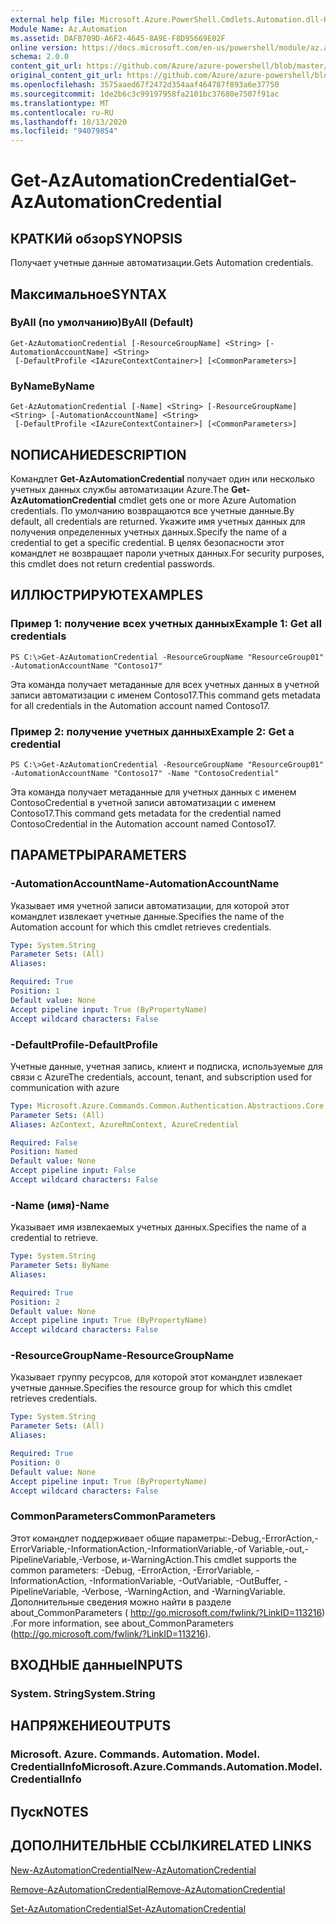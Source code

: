 ```yaml
---
external help file: Microsoft.Azure.PowerShell.Cmdlets.Automation.dll-Help.xml
Module Name: Az.Automation
ms.assetid: DAFB709D-A6F2-4645-8A9E-F8D95669E02F
online version: https://docs.microsoft.com/en-us/powershell/module/az.automation/get-azautomationcredential
schema: 2.0.0
content_git_url: https://github.com/Azure/azure-powershell/blob/master/src/Automation/Automation/help/Get-AzAutomationCredential.md
original_content_git_url: https://github.com/Azure/azure-powershell/blob/master/src/Automation/Automation/help/Get-AzAutomationCredential.md
ms.openlocfilehash: 3575aaed67f2472d354aaf464787f893a6e37750
ms.sourcegitcommit: 1de2b6c3c99197958fa2101bc37680e7507f91ac
ms.translationtype: MT
ms.contentlocale: ru-RU
ms.lasthandoff: 10/13/2020
ms.locfileid: "94079854"
---
```

# <span data-ttu-id="4164e-101">Get-AzAutomationCredential</span><span class="sxs-lookup"><span data-stu-id="4164e-101">Get-AzAutomationCredential</span></span>

## <span data-ttu-id="4164e-102">КРАТКИй обзор</span><span class="sxs-lookup"><span data-stu-id="4164e-102">SYNOPSIS</span></span>
<span data-ttu-id="4164e-103">Получает учетные данные автоматизации.</span><span class="sxs-lookup"><span data-stu-id="4164e-103">Gets Automation credentials.</span></span>

## <span data-ttu-id="4164e-104">Максимальное</span><span class="sxs-lookup"><span data-stu-id="4164e-104">SYNTAX</span></span>

### <span data-ttu-id="4164e-105">ByAll (по умолчанию)</span><span class="sxs-lookup"><span data-stu-id="4164e-105">ByAll (Default)</span></span>
```
Get-AzAutomationCredential [-ResourceGroupName] <String> [-AutomationAccountName] <String>
 [-DefaultProfile <IAzureContextContainer>] [<CommonParameters>]
```

### <span data-ttu-id="4164e-106">ByName</span><span class="sxs-lookup"><span data-stu-id="4164e-106">ByName</span></span>
```
Get-AzAutomationCredential [-Name] <String> [-ResourceGroupName] <String> [-AutomationAccountName] <String>
 [-DefaultProfile <IAzureContextContainer>] [<CommonParameters>]
```

## <span data-ttu-id="4164e-107">NОПИСАНИЕ</span><span class="sxs-lookup"><span data-stu-id="4164e-107">DESCRIPTION</span></span>
<span data-ttu-id="4164e-108">Командлет **Get-AzAutomationCredential** получает один или несколько учетных данных службы автоматизации Azure.</span><span class="sxs-lookup"><span data-stu-id="4164e-108">The **Get-AzAutomationCredential** cmdlet gets one or more Azure Automation credentials.</span></span>
<span data-ttu-id="4164e-109">По умолчанию возвращаются все учетные данные.</span><span class="sxs-lookup"><span data-stu-id="4164e-109">By default, all credentials are returned.</span></span>
<span data-ttu-id="4164e-110">Укажите имя учетных данных для получения определенных учетных данных.</span><span class="sxs-lookup"><span data-stu-id="4164e-110">Specify the name of a credential to get a specific credential.</span></span>
<span data-ttu-id="4164e-111">В целях безопасности этот командлет не возвращает пароли учетных данных.</span><span class="sxs-lookup"><span data-stu-id="4164e-111">For security purposes, this cmdlet does not return credential passwords.</span></span>

## <span data-ttu-id="4164e-112">ИЛЛЮСТРИРУЮТ</span><span class="sxs-lookup"><span data-stu-id="4164e-112">EXAMPLES</span></span>

### <span data-ttu-id="4164e-113">Пример 1: получение всех учетных данных</span><span class="sxs-lookup"><span data-stu-id="4164e-113">Example 1: Get all credentials</span></span>
```
PS C:\>Get-AzAutomationCredential -ResourceGroupName "ResourceGroup01" -AutomationAccountName "Contoso17"
```

<span data-ttu-id="4164e-114">Эта команда получает метаданные для всех учетных данных в учетной записи автоматизации с именем Contoso17.</span><span class="sxs-lookup"><span data-stu-id="4164e-114">This command gets metadata for all credentials in the Automation account named Contoso17.</span></span>

### <span data-ttu-id="4164e-115">Пример 2: получение учетных данных</span><span class="sxs-lookup"><span data-stu-id="4164e-115">Example 2: Get a credential</span></span>
```
PS C:\>Get-AzAutomationCredential -ResourceGroupName "ResourceGroup01" -AutomationAccountName "Contoso17" -Name "ContosoCredential"
```

<span data-ttu-id="4164e-116">Эта команда получает метаданные для учетных данных с именем ContosoCredential в учетной записи автоматизации с именем Contoso17.</span><span class="sxs-lookup"><span data-stu-id="4164e-116">This command gets metadata for the credential named ContosoCredential in the Automation account named Contoso17.</span></span>

## <span data-ttu-id="4164e-117">ПАРАМЕТРЫ</span><span class="sxs-lookup"><span data-stu-id="4164e-117">PARAMETERS</span></span>

### <span data-ttu-id="4164e-118">-AutomationAccountName</span><span class="sxs-lookup"><span data-stu-id="4164e-118">-AutomationAccountName</span></span>
<span data-ttu-id="4164e-119">Указывает имя учетной записи автоматизации, для которой этот командлет извлекает учетные данные.</span><span class="sxs-lookup"><span data-stu-id="4164e-119">Specifies the name of the Automation account for which this cmdlet retrieves credentials.</span></span>

```yaml
Type: System.String
Parameter Sets: (All)
Aliases:

Required: True
Position: 1
Default value: None
Accept pipeline input: True (ByPropertyName)
Accept wildcard characters: False
```

### <span data-ttu-id="4164e-120">-DefaultProfile</span><span class="sxs-lookup"><span data-stu-id="4164e-120">-DefaultProfile</span></span>
<span data-ttu-id="4164e-121">Учетные данные, учетная запись, клиент и подписка, используемые для связи с Azure</span><span class="sxs-lookup"><span data-stu-id="4164e-121">The credentials, account, tenant, and subscription used for communication with azure</span></span>

```yaml
Type: Microsoft.Azure.Commands.Common.Authentication.Abstractions.Core.IAzureContextContainer
Parameter Sets: (All)
Aliases: AzContext, AzureRmContext, AzureCredential

Required: False
Position: Named
Default value: None
Accept pipeline input: False
Accept wildcard characters: False
```

### <span data-ttu-id="4164e-122">-Name (имя)</span><span class="sxs-lookup"><span data-stu-id="4164e-122">-Name</span></span>
<span data-ttu-id="4164e-123">Указывает имя извлекаемых учетных данных.</span><span class="sxs-lookup"><span data-stu-id="4164e-123">Specifies the name of a credential to retrieve.</span></span>

```yaml
Type: System.String
Parameter Sets: ByName
Aliases:

Required: True
Position: 2
Default value: None
Accept pipeline input: True (ByPropertyName)
Accept wildcard characters: False
```

### <span data-ttu-id="4164e-124">-ResourceGroupName</span><span class="sxs-lookup"><span data-stu-id="4164e-124">-ResourceGroupName</span></span>
<span data-ttu-id="4164e-125">Указывает группу ресурсов, для которой этот командлет извлекает учетные данные.</span><span class="sxs-lookup"><span data-stu-id="4164e-125">Specifies the resource group for which this cmdlet retrieves credentials.</span></span>

```yaml
Type: System.String
Parameter Sets: (All)
Aliases:

Required: True
Position: 0
Default value: None
Accept pipeline input: True (ByPropertyName)
Accept wildcard characters: False
```

### <span data-ttu-id="4164e-126">CommonParameters</span><span class="sxs-lookup"><span data-stu-id="4164e-126">CommonParameters</span></span>
<span data-ttu-id="4164e-127">Этот командлет поддерживает общие параметры:-Debug,-ErrorAction,-ErrorVariable,-InformationAction,-InformationVariable,-of Variable,-out,-PipelineVariable,-Verbose, и-WarningAction.</span><span class="sxs-lookup"><span data-stu-id="4164e-127">This cmdlet supports the common parameters: -Debug, -ErrorAction, -ErrorVariable, -InformationAction, -InformationVariable, -OutVariable, -OutBuffer, -PipelineVariable, -Verbose, -WarningAction, and -WarningVariable.</span></span> <span data-ttu-id="4164e-128">Дополнительные сведения можно найти в разделе about_CommonParameters ( http://go.microsoft.com/fwlink/?LinkID=113216) .</span><span class="sxs-lookup"><span data-stu-id="4164e-128">For more information, see about_CommonParameters (http://go.microsoft.com/fwlink/?LinkID=113216).</span></span>

## <span data-ttu-id="4164e-129">ВХОДНЫЕ данные</span><span class="sxs-lookup"><span data-stu-id="4164e-129">INPUTS</span></span>

### <span data-ttu-id="4164e-130">System. String</span><span class="sxs-lookup"><span data-stu-id="4164e-130">System.String</span></span>

## <span data-ttu-id="4164e-131">НАПРЯЖЕНИЕ</span><span class="sxs-lookup"><span data-stu-id="4164e-131">OUTPUTS</span></span>

### <span data-ttu-id="4164e-132">Microsoft. Azure. Commands. Automation. Model. CredentialInfo</span><span class="sxs-lookup"><span data-stu-id="4164e-132">Microsoft.Azure.Commands.Automation.Model.CredentialInfo</span></span>

## <span data-ttu-id="4164e-133">Пуск</span><span class="sxs-lookup"><span data-stu-id="4164e-133">NOTES</span></span>

## <span data-ttu-id="4164e-134">ДОПОЛНИТЕЛЬНЫЕ ССЫЛКИ</span><span class="sxs-lookup"><span data-stu-id="4164e-134">RELATED LINKS</span></span>

[<span data-ttu-id="4164e-135">New-AzAutomationCredential</span><span class="sxs-lookup"><span data-stu-id="4164e-135">New-AzAutomationCredential</span></span>](./New-AzAutomationCredential.md)

[<span data-ttu-id="4164e-136">Remove-AzAutomationCredential</span><span class="sxs-lookup"><span data-stu-id="4164e-136">Remove-AzAutomationCredential</span></span>](./Remove-AzAutomationCredential.md)

[<span data-ttu-id="4164e-137">Set-AzAutomationCredential</span><span class="sxs-lookup"><span data-stu-id="4164e-137">Set-AzAutomationCredential</span></span>](./Set-AzAutomationCredential.md)


